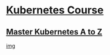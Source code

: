 # [Kubernetes Course][link]
## [Master Kubernetes A to Z][link]

[img](https://user-images.githubusercontent.com/40702606/125662602-659453c2-9248-4aef-b7e2-07595da39f94.png)

[link]: https://amigoscode.com/p/kubernetes

